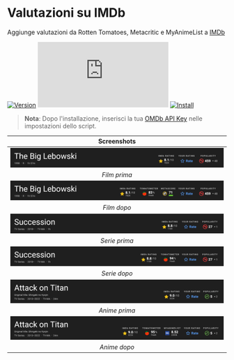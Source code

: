 # Valutazioni su IMDb

Aggiunge valutazioni da Rotten Tomatoes, Metacritic e MyAnimeList a [IMDb](https://www.imdb.com/)

[![Version](https://img.shields.io/endpoint?url=https://runkit.io/ifelix18/userscript-version/branches/master/iFelix18/Userscripts/master/userscripts/meta/ratings-on-imdb.meta.js&style=flat-square)](#valutazioni-su-imdb)
[![Size](https://img.shields.io/github/size/iFelix18/Userscripts/userscripts/ratings-on-imdb.user.js?style=flat-square)](#valutazioni-su-imdb)
[![Install](https://img.shields.io/badge/install%20directly%20from-GitHub-blue?style=flat-square "Clicca qui!")](https://raw.githubusercontent.com/iFelix18/Userscripts/master/userscripts/ratings-on-imdb.user.js)

>**Nota**: Dopo l'installazione, inserisci la tua [OMDb API Key](https://www.omdbapi.com/apikey.aspx) nelle impostazioni dello script.

|                                              Screenshots                                               |
| :----------------------------------------------------------------------------------------------------: |
| [![Before](/docs/screenshots/ratings-on-imdb_movie-before.png?raw=true "Prima")](#valutazioni-su-imdb) |
|                                              _Film prima_                                              |
|  [![After](/docs/screenshots/ratings-on-imdb_movie-after.png?raw=true "Dopo")](#valutazioni-su-imdb)   |
|                                              _Film dopo_                                               |
| [![Before](/docs/screenshots/ratings-on-imdb_show-before.png?raw=true "Prima")](#valutazioni-su-imdb)  |
|                                             _Serie prima_                                              |
|   [![After](/docs/screenshots/ratings-on-imdb_show-after.png?raw=true "Dopo")](#valutazioni-su-imdb)   |
|                                              _Serie dopo_                                              |
| [![Before](/docs/screenshots/ratings-on-imdb_anime-before.png?raw=true "Prima")](#valutazioni-su-imdb) |
|                                             _Anime prima_                                              |
|  [![After](/docs/screenshots/ratings-on-imdb_anime-after.png?raw=true "Dopo")](#valutazioni-su-imdb)   |
|                                              _Anime dopo_                                              |
